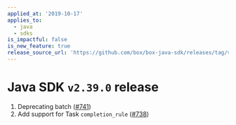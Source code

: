 ```yaml
---
applied_at: '2019-10-17'
applies_to:
  - java
  - sdks
is_impactful: false
is_new_feature: true
release_source_url: 'https://github.com/box/box-java-sdk/releases/tag/v2.39.0'
---
```


# Java SDK `v2.39.0` release

1. Deprecating batch ([#741](https://github.com/box/box-java-sdk/pull/741))
2. Add support for Task `completion_rule` ([#738](https://github.com/box/box-java-sdk/pull/738))